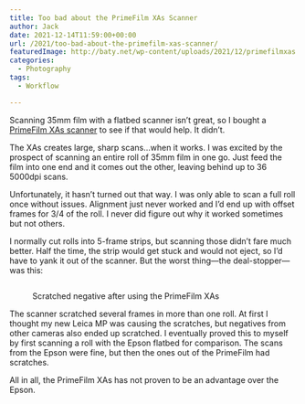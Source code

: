 ```yaml
---
title: Too bad about the PrimeFilm XAs Scanner
author: Jack
date: 2021-12-14T11:59:00+00:00
url: /2021/too-bad-about-the-primefilm-xas-scanner/
featuredImage: http://baty.net/wp-content/uploads/2021/12/primefilmxas.jpg
categories:
  - Photography
tags:
  - Workflow

---
```

 

Scanning 35mm film with a flatbed scanner isn&#8217;t great, so I bought a [PrimeFilm XAs scanner][1] to see if that would help. It didn&#8217;t.

The XAs creates large, sharp scans&#8230;when it works. I was excited by the prospect of scanning an entire roll of 35mm film in one go. Just feed the film into one end and it comes out the other, leaving behind up to 36 5000dpi scans.

Unfortunately, it hasn&#8217;t turned out that way. I was only able to scan a full roll once without issues. Alignment just never worked and I&#8217;d end up with offset frames for 3/4 of the roll. I never did figure out why it worked sometimes but not others.

I normally cut rolls into 5-frame strips, but scanning those didn&#8217;t fare much better. Half the time, the strip would get stuck and would not eject, so I&#8217;d have to yank it out of the scanner. But the worst thing—the deal-stopper—was this:<figure class="wp-block-image size-large">

[<img src="http://baty.net/wp-content/uploads/2021/12/scratched.jpg" alt="" class="wp-image-2340" />][2]<figcaption>Scratched negative after using the PrimeFilm XAs</figcaption></figure> 

The scanner scratched several frames in more than one roll. At first I thought my new Leica MP was causing the scratches, but negatives from other cameras also ended up scratched. I eventually proved this to myself by first scanning a roll with the Epson flatbed for comparison. The scans from the Epson were fine, but then the ones out of the PrimeFilm had scratches.

All in all, the PrimeFilm XAs has not proven to be an advantage over the Epson.

 [1]: https://www.bhphotovideo.com/c/product/1434257-REG/pacific_image_primefilm_xas_scanner.html
 [2]: http://baty.net/2021/too-bad-about-the-primefilm-xas-scanner/scratched/